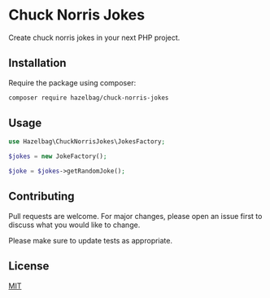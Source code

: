 # Chuck Norris Jokes

Create chuck norris jokes in your next PHP project.

## Installation

Require the package using composer:

```bash
composer require hazelbag/chuck-norris-jokes
```

## Usage

```php
use Hazelbag\ChuckNorrisJokes\JokesFactory;

$jokes = new JokeFactory();

$joke = $jokes->getRandomJoke();
```

## Contributing
Pull requests are welcome. For major changes, please open an issue first to discuss what you would like to change.

Please make sure to update tests as appropriate.

## License
[MIT](./LICENSE.md)